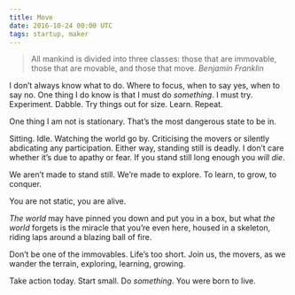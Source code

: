 ```yaml
---
title: Move
date: 2016-10-24 00:00 UTC
tags: startup, maker
---
```


> All mankind is divided into three classes: those that are immovable, those that are movable, and those that move.
> <cite>Benjamin Franklin</cite>

I don’t always know what to do. Where to focus, when to say yes, when to say no. One thing I do know is that I must do _something_. I must try. Experiment. Dabble. Try things out for size. Learn. Repeat.

One thing I am not is stationary. That’s the most dangerous state to be in.

Sitting. Idle. Watching the world go by. Criticising the movers or silently abdicating any participation. Either way, standing still is deadly. I don’t care whether it’s due to apathy or fear. If you stand still long enough you _will die_.

We aren’t made to stand still. We’re made to explore. To learn, to grow, to conquer.

You are not static, you are alive.

_The world_ may have pinned you down and put you in a box, but what _the world_ forgets is the miracle that you’re even here, housed in a skeleton, riding laps around a blazing ball of fire.

Don’t be one of the immovables. Life’s too short. Join us, the movers, as we wander the terrain, exploring, learning, growing.

Take action today. Start small. Do _something_. You were born to live.
